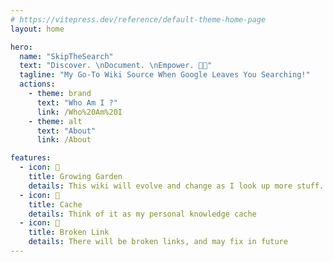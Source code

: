 ```yaml
---
# https://vitepress.dev/reference/default-theme-home-page
layout: home

hero:
  name: "SkipTheSearch"
  text: "Discover. \nDocument. \nEmpower. 💪🏼"
  tagline: "My Go-To Wiki Source When Google Leaves You Searching!"
  actions:
    - theme: brand
      text: "Who Am I ?"
      link: /Who%20Am%20I
    - theme: alt
      text: "About"
      link: /About

features:
  - icon: 🌱
    title: Growing Garden
    details: This wiki will evolve and change as I look up more stuff.
  - icon: 💽
    title: Cache
    details: Think of it as my personal knowledge cache
  - icon: 🔗
    title: Broken Link
    details: There will be broken links, and may fix in future
---
```

